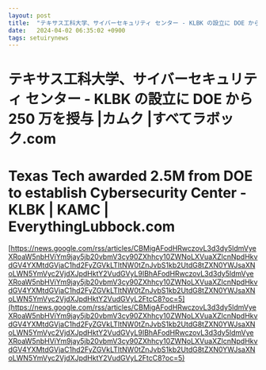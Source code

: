 ```yaml
---
layout: post
title:  "テキサス工科大学、サイバーセキュリティ センター - KLBK の設立に DOE から 250 万を授与 |カムク |すべてラボック.com"
date:   2024-04-02 06:35:02 +0900
tags: setuirynews 
---
```


# テキサス工科大学、サイバーセキュリティ センター - KLBK の設立に DOE から 250 万を授与 |カムク |すべてラボック.com



# Texas Tech awarded 2.5M from DOE to establish Cybersecurity Center - KLBK | KAMC | EverythingLubbock.com

[https://news.google.com/rss/articles/CBMigAFodHRwczovL3d3dy5ldmVyeXRoaW5nbHViYm9jay5jb20vbmV3cy90ZXhhcy10ZWNoLXVuaXZlcnNpdHkvdGV4YXMtdGVjaC1hd2FyZGVkLTItNW0tZnJvbS1kb2UtdG8tZXN0YWJsaXNoLWN5YmVyc2VjdXJpdHktY2VudGVyL9IBhAFodHRwczovL3d3dy5ldmVyeXRoaW5nbHViYm9jay5jb20vbmV3cy90ZXhhcy10ZWNoLXVuaXZlcnNpdHkvdGV4YXMtdGVjaC1hd2FyZGVkLTItNW0tZnJvbS1kb2UtdG8tZXN0YWJsaXNoLWN5YmVyc2VjdXJpdHktY2VudGVyL2FtcC8?oc=5](https://news.google.com/rss/articles/CBMigAFodHRwczovL3d3dy5ldmVyeXRoaW5nbHViYm9jay5jb20vbmV3cy90ZXhhcy10ZWNoLXVuaXZlcnNpdHkvdGV4YXMtdGVjaC1hd2FyZGVkLTItNW0tZnJvbS1kb2UtdG8tZXN0YWJsaXNoLWN5YmVyc2VjdXJpdHktY2VudGVyL9IBhAFodHRwczovL3d3dy5ldmVyeXRoaW5nbHViYm9jay5jb20vbmV3cy90ZXhhcy10ZWNoLXVuaXZlcnNpdHkvdGV4YXMtdGVjaC1hd2FyZGVkLTItNW0tZnJvbS1kb2UtdG8tZXN0YWJsaXNoLWN5YmVyc2VjdXJpdHktY2VudGVyL2FtcC8?oc=5)

